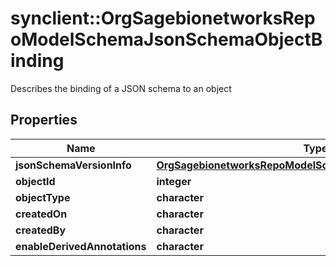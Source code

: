 # synclient::OrgSagebionetworksRepoModelSchemaJsonSchemaObjectBinding

Describes the binding of a JSON schema to an object

## Properties
Name | Type | Description | Notes
------------ | ------------- | ------------- | -------------
**jsonSchemaVersionInfo** | [**OrgSagebionetworksRepoModelSchemaJsonSchemaVersionInfo**](org.sagebionetworks.repo.model.schema.JsonSchemaVersionInfo.md) |  | [optional] 
**objectId** | **integer** |  | [optional] 
**objectType** | **character** |  | [optional] 
**createdOn** | **character** |  | [optional] 
**createdBy** | **character** |  | [optional] 
**enableDerivedAnnotations** | **character** |  | [optional] 


